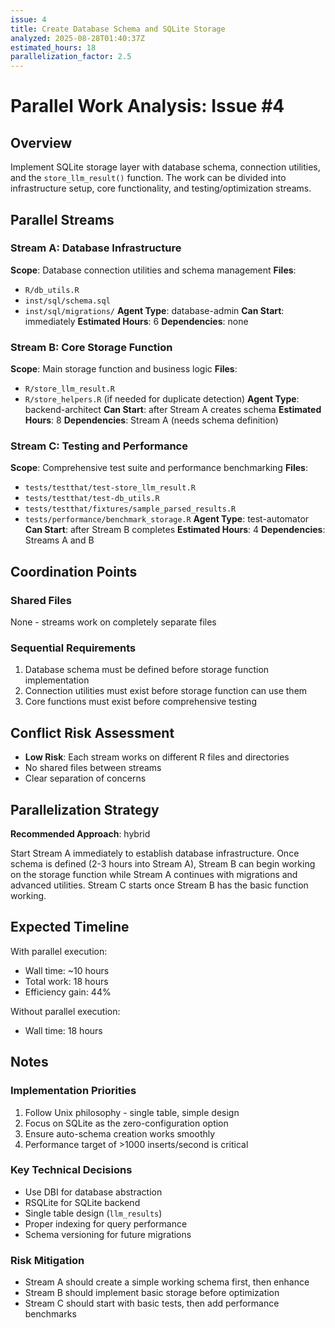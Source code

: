 ```yaml
---
issue: 4
title: Create Database Schema and SQLite Storage
analyzed: 2025-08-28T01:40:37Z
estimated_hours: 18
parallelization_factor: 2.5
---
```


# Parallel Work Analysis: Issue #4

## Overview
Implement SQLite storage layer with database schema, connection utilities, and the `store_llm_result()` function. The work can be divided into infrastructure setup, core functionality, and testing/optimization streams.

## Parallel Streams

### Stream A: Database Infrastructure
**Scope**: Database connection utilities and schema management
**Files**:
- `R/db_utils.R`
- `inst/sql/schema.sql`
- `inst/sql/migrations/`
**Agent Type**: database-admin
**Can Start**: immediately
**Estimated Hours**: 6
**Dependencies**: none

### Stream B: Core Storage Function
**Scope**: Main storage function and business logic
**Files**:
- `R/store_llm_result.R`
- `R/store_helpers.R` (if needed for duplicate detection)
**Agent Type**: backend-architect
**Can Start**: after Stream A creates schema
**Estimated Hours**: 8
**Dependencies**: Stream A (needs schema definition)

### Stream C: Testing and Performance
**Scope**: Comprehensive test suite and performance benchmarking
**Files**:
- `tests/testthat/test-store_llm_result.R`
- `tests/testthat/test-db_utils.R`
- `tests/testthat/fixtures/sample_parsed_results.R`
- `tests/performance/benchmark_storage.R`
**Agent Type**: test-automator
**Can Start**: after Stream B completes
**Estimated Hours**: 4
**Dependencies**: Streams A and B

## Coordination Points

### Shared Files
None - streams work on completely separate files

### Sequential Requirements
1. Database schema must be defined before storage function implementation
2. Connection utilities must exist before storage function can use them
3. Core functions must exist before comprehensive testing

## Conflict Risk Assessment
- **Low Risk**: Each stream works on different R files and directories
- No shared files between streams
- Clear separation of concerns

## Parallelization Strategy

**Recommended Approach**: hybrid

Start Stream A immediately to establish database infrastructure. Once schema is defined (2-3 hours into Stream A), Stream B can begin working on the storage function while Stream A continues with migrations and advanced utilities. Stream C starts once Stream B has the basic function working.

## Expected Timeline

With parallel execution:
- Wall time: ~10 hours
- Total work: 18 hours
- Efficiency gain: 44%

Without parallel execution:
- Wall time: 18 hours

## Notes

### Implementation Priorities
1. Follow Unix philosophy - single table, simple design
2. Focus on SQLite as the zero-configuration option
3. Ensure auto-schema creation works smoothly
4. Performance target of >1000 inserts/second is critical

### Key Technical Decisions
- Use DBI for database abstraction
- RSQLite for SQLite backend
- Single table design (`llm_results`)
- Proper indexing for query performance
- Schema versioning for future migrations

### Risk Mitigation
- Stream A should create a simple working schema first, then enhance
- Stream B should implement basic storage before optimization
- Stream C should start with basic tests, then add performance benchmarks